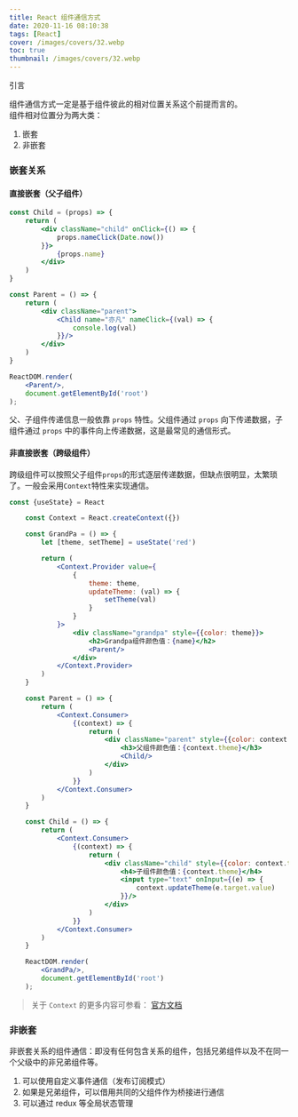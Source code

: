 ```yaml
---
title: React 组件通信方式
date: 2020-11-16 08:10:38
tags: [React]
cover: /images/covers/32.webp
toc: true
thumbnail: /images/covers/32.webp
---
```


<article class="message is-info">
  <div class="message-header">
    <p>引言</p>
  </div>
  <div class="message-body">
    <div>组件通信方式一定是基于组件彼此的相对位置关系这个前提而言的。</div>
    <div>组件相对位置分为两大类：</div>
    <ol>
        <li>嵌套</li>
        <li>非嵌套</li>
    </ol>
  </div>
</article>

### 嵌套关系

#### 直接嵌套（父子组件）

```jsx 
const Child = (props) => {
    return (
        <div className="child" onClick={() => {
            props.nameClick(Date.now())
        }}>
            {props.name}
        </div>
    )
}

const Parent = () => {
    return (
        <div className="parent">
            <Child name="亦凡" nameClick={(val) => {
                console.log(val)
            }}/>
        </div>
    )
}

ReactDOM.render(
    <Parent/>,
    document.getElementById('root')
);
```

父、子组件传递信息一般依靠 `props` 特性。父组件通过 `props` 向下传递数据，子组件通过 `props` 中的事件向上传递数据，这是最常见的通信形式。

#### 非直接嵌套（跨级组件）

跨级组件可以按照父子组件`props`的形式逐层传递数据，但缺点很明显，太繁琐了。一般会采用`Context`特性来实现通信。

```jsx
const {useState} = React

    const Context = React.createContext({})

    const GrandPa = () => {
        let [theme, setTheme] = useState('red')

        return (
            <Context.Provider value={
                {
                    theme: theme,
                    updateTheme: (val) => {
                        setTheme(val)
                    }
                }
            }>
                <div className="grandpa" style={{color: theme}}>
                    <h2>Grandpa组件颜色值：{name}</h2>
                    <Parent/>
                </div>
            </Context.Provider>
        )
    }

    const Parent = () => {
        return (
            <Context.Consumer>
                {(context) => {
                    return (
                        <div className="parent" style={{color: context.theme}}>
                            <h3>父组件颜色值：{context.theme}</h3>
                            <Child/>
                        </div>
                    )
                }}
            </Context.Consumer>
        )
    }

    const Child = () => {
        return (
            <Context.Consumer>
                {(context) => {
                    return (
                        <div className="child" style={{color: context.theme}}>
                            <h4>子组件颜色值：{context.theme}</h4>
                            <input type="text" onInput={(e) => {
                                context.updateTheme(e.target.value)
                            }}/>
                        </div>
                    )
                }}
            </Context.Consumer>
        )
    }

    ReactDOM.render(
        <GrandPa/>,
        document.getElementById('root')
    );
```

> 关于 `Context` 的更多内容可参看： [官方文档](https://zh-hans.reactjs.org/docs/context.html)

### 非嵌套

非嵌套关系的组件通信：即没有任何包含关系的组件，包括兄弟组件以及不在同一个父级中的非兄弟组件等。
1. 可以使用自定义事件通信（发布订阅模式）
2. 如果是兄弟组件，可以借用共同的父组件作为桥接进行通信
3. 可以通过 redux 等全局状态管理

